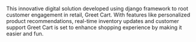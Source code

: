 This innovative digital solution developed using django framework to root customer engagement
in retail, Greet Cart. With features like personalized product
recommendations, real-time inventory updates and customer support
Greet Cart is set to enhance shopping experience by making it easier
and fun.
